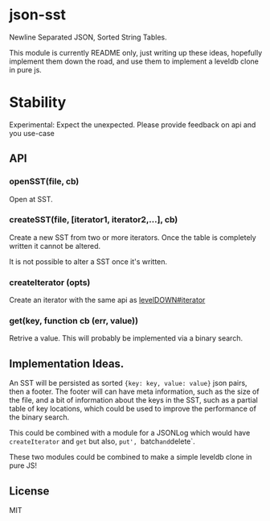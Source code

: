 # json-sst

Newline Separated JSON, Sorted String Tables.

This module is currently README only, just writing up these ideas,
hopefully implement them down the road, and use them to implement a leveldb clone in pure js.

# Stability

Experimental: Expect the unexpected. Please provide feedback on api and you use-case

## API

### openSST(file, cb)

Open at SST.

### createSST(file, [iterator1, iterator2,...], cb)

Create a new SST from two or more iterators. Once the table is completely written it cannot be altered.

It is not possible to alter a SST once it's written.

### createIterator (opts)

Create an iterator with the same api as [levelDOWN#iterator](https://github.com/rvagg/node-leveldown#leveldowniteratoroptions)

### get(key, function cb (err, value))

Retrive a value. This will probably be implemented via a binary search.

## Implementation Ideas.

An SST will be persisted as sorted `{key: key, value: value}` json pairs, then a footer.
The footer will can have meta information, such as the size of the file,
and a bit of information about the keys in the SST, such as a partial table of key locations,
which could be used to improve the performance of the binary search.

This could be combined with a module for a JSONLog which would have `createIterator` and `get`
but also, `put', `batch` and `delete`.

These two modules could be combined to make a simple leveldb clone in pure JS!

## License

MIT

